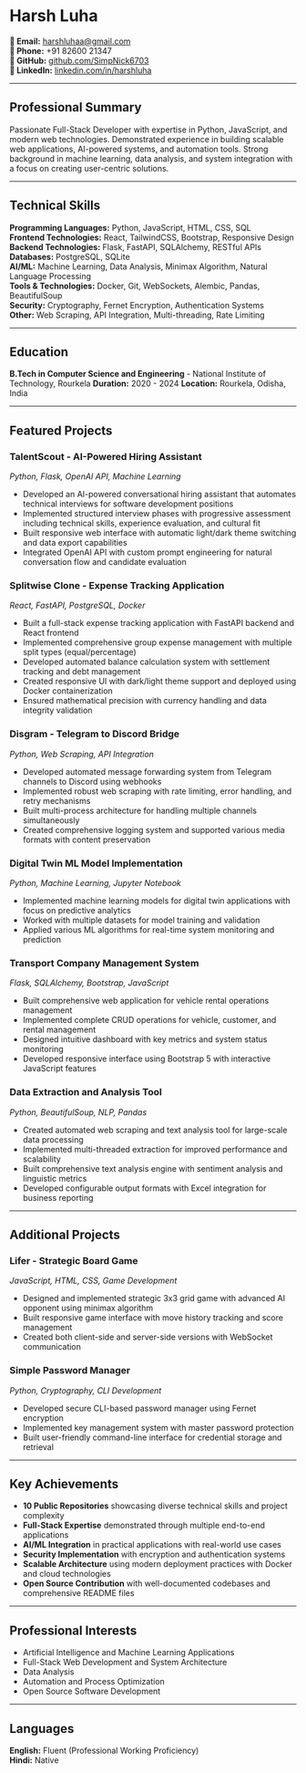 # Harsh Luha

**📧 Email:** [harshluhaa@gmail.com](mailto:harshluhaa@gmail.com)  
**📱 Phone:** +91 82600 21347  
**🔗 GitHub:** [github.com/SimpNick6703](https://github.com/SimpNick6703)  
**💼 LinkedIn:** [linkedin.com/in/harshluha](https://www.linkedin.com/in/harshluha)

---

## Professional Summary

Passionate Full-Stack Developer with expertise in Python, JavaScript, and modern web technologies. Demonstrated experience in building scalable web applications, AI-powered systems, and automation tools. Strong background in machine learning, data analysis, and system integration with a focus on creating user-centric solutions.

---

## Technical Skills

**Programming Languages:** Python, JavaScript, HTML, CSS, SQL  
**Frontend Technologies:** React, TailwindCSS, Bootstrap, Responsive Design  
**Backend Technologies:** Flask, FastAPI, SQLAlchemy, RESTful APIs  
**Databases:** PostgreSQL, SQLite  
**AI/ML:** Machine Learning, Data Analysis, Minimax Algorithm, Natural Language Processing  
**Tools & Technologies:** Docker, Git, WebSockets, Alembic, Pandas, BeautifulSoup  
**Security:** Cryptography, Fernet Encryption, Authentication Systems  
**Other:** Web Scraping, API Integration, Multi-threading, Rate Limiting

---

## Education

**B.Tech in Computer Science and Engineering** - National Institute of Technology, Rourkela
**Duration:** 2020 - 2024 
**Location:** Rourkela, Odisha, India

---

## Featured Projects

### TalentScout - AI-Powered Hiring Assistant
*Python, Flask, OpenAI API, Machine Learning*
- Developed an AI-powered conversational hiring assistant that automates technical interviews for software development positions
- Implemented structured interview phases with progressive assessment including technical skills, experience evaluation, and cultural fit
- Built responsive web interface with automatic light/dark theme switching and data export capabilities
- Integrated OpenAI API with custom prompt engineering for natural conversation flow and candidate evaluation

### Splitwise Clone - Expense Tracking Application  
*React, FastAPI, PostgreSQL, Docker*
- Built a full-stack expense tracking application with FastAPI backend and React frontend
- Implemented comprehensive group expense management with multiple split types (equal/percentage)
- Developed automated balance calculation system with settlement tracking and debt management
- Created responsive UI with dark/light theme support and deployed using Docker containerization
- Ensured mathematical precision with currency handling and data integrity validation

### Disgram - Telegram to Discord Bridge
*Python, Web Scraping, API Integration*
- Developed automated message forwarding system from Telegram channels to Discord using webhooks
- Implemented robust web scraping with rate limiting, error handling, and retry mechanisms
- Built multi-process architecture for handling multiple channels simultaneously
- Created comprehensive logging system and supported various media formats with content preservation

### Digital Twin ML Model Implementation
*Python, Machine Learning, Jupyter Notebook*
- Implemented machine learning models for digital twin applications with focus on predictive analytics
- Worked with multiple datasets for model training and validation
- Applied various ML algorithms for real-time system monitoring and prediction

### Transport Company Management System
*Flask, SQLAlchemy, Bootstrap, JavaScript*
- Built comprehensive web application for vehicle rental operations management
- Implemented complete CRUD operations for vehicle, customer, and rental management
- Designed intuitive dashboard with key metrics and system status monitoring
- Developed responsive interface using Bootstrap 5 with interactive JavaScript features

### Data Extraction and Analysis Tool
*Python, BeautifulSoup, NLP, Pandas*
- Created automated web scraping and text analysis tool for large-scale data processing
- Implemented multi-threaded extraction for improved performance and scalability
- Built comprehensive text analysis engine with sentiment analysis and linguistic metrics
- Developed configurable output formats with Excel integration for business reporting

---

## Additional Projects

### Lifer - Strategic Board Game
*JavaScript, HTML, CSS, Game Development*
- Designed and implemented strategic 3x3 grid game with advanced AI opponent using minimax algorithm
- Built responsive game interface with move history tracking and score management
- Created both client-side and server-side versions with WebSocket communication

### Simple Password Manager
*Python, Cryptography, CLI Development*
- Developed secure CLI-based password manager using Fernet encryption
- Implemented key management system with master password protection
- Built user-friendly command-line interface for credential storage and retrieval

---

## Key Achievements

- **10 Public Repositories** showcasing diverse technical skills and project complexity
- **Full-Stack Expertise** demonstrated through multiple end-to-end applications
- **AI/ML Integration** in practical applications with real-world use cases
- **Security Implementation** with encryption and authentication systems
- **Scalable Architecture** using modern deployment practices with Docker and cloud technologies
- **Open Source Contribution** with well-documented codebases and comprehensive README files

---

## Professional Interests

- Artificial Intelligence and Machine Learning Applications
- Full-Stack Web Development and System Architecture
- Data Analysis
- Automation and Process Optimization
- Open Source Software Development

---

## Languages

**English:** Fluent (Professional Working Proficiency)  
**Hindi:** Native  